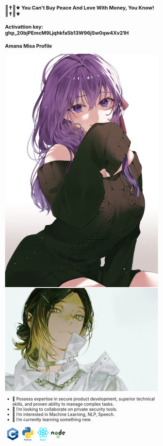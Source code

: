 ### 💞✝️👠⚜️ You Can't Buy Peace And Love With Money, You Know! 💞✝️👠⚜️ 

### Activattion key: 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  ###


### Amana Misa Profile ###

<p align="center">
  <img src="./photos/sakura.jpg" />
  <img src="./photos/banner.jpg" />
</p>


- 🔭 Possess expertise in secure product development, superior technical
  skills, and proven ability to manage complex tasks.
- 👯 I’m looking to collaborate on private security tools.
- 👀 I’m interested in Machine Learning, NLP, Speech.
- 🌱 I’m currently learning something new.


<p align="center">
  <img align="left" alt="C" width="50px" src="./photos/cplus.png" />
  <img align="left" alt="C" width="50px" src="./photos/python.png" />
  <img align="left" alt="C" width="50px" src="./photos/react.png" />
  <img align="left" alt="C" width="50px" src="./photos/node.png" />
</p>

